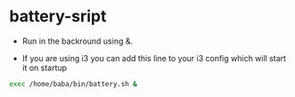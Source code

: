 # battery-sript

- Run in the backround using &.

- If you are using i3 you can add this line to your i3 config which will start it on startup
```bash
exec /home/baba/bin/battery.sh &
```
